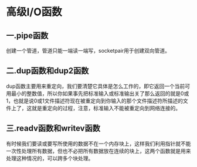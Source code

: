 # 高级I/O函数

## 一.pipe函数

创建一个管道，管道只能一端读一端写，socketpair用于创建双向管道。

## 二.dup函数和dup2函数

dup函数主要用来重定向，我们要清楚它具体是怎么工作的，即它返回一个当前可用最小的整数值，所以你如果事先把标准输入或标准输出关了那么返回的就是0或1，也就是说0或1文件描述符现在被重定向到你输入的那个文件描述符所描述的文件上了，这就是重定向的过程，注意，标准输入不能被重定向到网络连接的。

## 三.readv函数和writev函数

有时候我们要读或要写所使用的数据不在一个内存块上，这样我们利用指针就不能一次性处理所有数据，但也不必把所有数据放在连续的块上，这两个函数就是用来处理这种情况的，可以跨多个块处理。